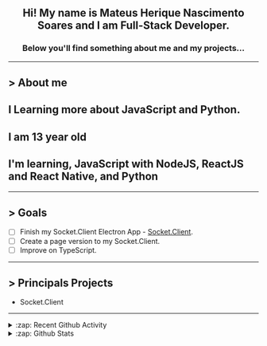 <div align="center">

## Hi! My name is Mateus Herique Nascimento Soares and I am Full-Stack Developer.

### Below you'll find something about me and my projects...

</div>

---

## **>** About me

## I Learning more about JavaScript and Python.

## I am 13 year old

## I'm learning, JavaScript with NodeJS, ReactJS and React Native, and Python

---

## **>** Goals

- [ ] Finish my Socket.Client Electron App - [Socket.Client](https://github.com/MateusSoares895/socket.client).
- [ ] Create a page version to my Socket.Client.
- [ ] Improve on TypeScript.

---

## **>** Principals Projects

- Socket.Client

---

<details>
  <summary>:zap: Recent Github Activity</summary>

<!--START_SECTION:activity-->
1. ❌ Reopened PR [#29](https://github.com//password-generator/password-generator-web/pull/29) in [password-generator/password-generator-web](https://github.com//password-generator/password-generator-web)
2. 🗣 Commented on [#29](https://github.com//password-generator/password-generator-web/issues/29) in [password-generator/password-generator-web](https://github.com//password-generator/password-generator-web)
3. ❌ Closed PR [#29](https://github.com//password-generator/password-generator-web/pull/29) in [password-generator/password-generator-web](https://github.com//password-generator/password-generator-web)
4. 💪 Opened PR [#29](https://github.com//password-generator/password-generator-web/pull/29) in [password-generator/password-generator-web](https://github.com//password-generator/password-generator-web)
5. ❗️ Opened issue [#763](https://github.com//zsh-users/zsh-completions/issues/763) in [zsh-users/zsh-completions](https://github.com//zsh-users/zsh-completions)
<!--END_SECTION:activity-->
</details>

<details>
  <summary>:zap: Github Stats</summary>

  <br />

  <a href="https://github.com/mateushnsoares">
    <img align="center" src="https://github-readme-stats.vercel.app/api?username=mateushnsoares&show_icons=true&theme=dark&line_height=27" alt="mateushnsoares github stats"/>
  </a>

  <a>
    <img align="center" src="https://github-readme-stats.vercel.app/api/top-langs/?username=mateushnsoares&theme=dark&layout=compact" alt="mateushnsoares most used languages" />
  </a>
</details>
